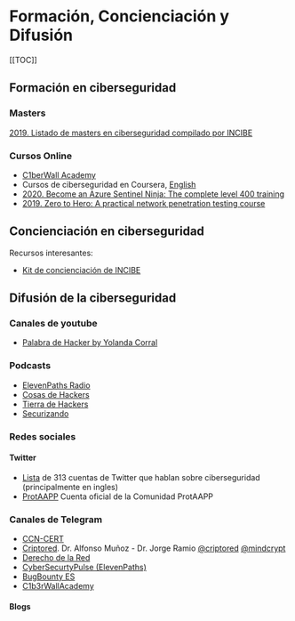 # Formación, Concienciación y Difusión

[[TOC]]

## Formación en ciberseguridad

### Masters
[2019. Listado de masters en ciberseguridad compilado por INCIBE](https://www.incibe.es/sites/default/files/paginas/talento/catalogos-formacion/catalogo-masteres-ciberseguridad-feb2019.pdf)

### Cursos Online
- [C1berWall Academy](https://www.ecteg.eu/c1b3rwall-academy-es/)
- Cursos de ciberseguridad en Coursera, [English](https://www.coursera.org/courses?query=cybersecurity)
- [2020. Become an Azure Sentinel Ninja: The complete level 400 training](https://techcommunity.microsoft.com/t5/azure-sentinel/become-an-azure-sentinel-ninja-the-complete-level-400-training/ba-p/1246310)
- [2019. Zero to Hero: A practical network penetration testing course](https://www.youtube.com/playlist?list=PLLKT__MCUeiwBa7d7F_vN1GUwz_2TmVQj)


## Concienciación en ciberseguridad

Recursos interesantes:
- [Kit de concienciación de INCIBE](https://www.incibe.es/protege-tu-empresa/kit-concienciacion)


## Difusión de la ciberseguridad

### Canales de youtube
- [Palabra de Hacker by Yolanda Corral](https://www.youtube.com/c/Palabradehacker-ciberseguridad?sub_confirmation=1)


### Podcasts
- [ElevenPaths Radio](https://www.ivoox.com/podcast-elevenpathsradio_sq_f1715143_1.html)
- [Cosas de Hackers](https://www.ivoox.com/podcast-cosas-hackers_sq_f1876480_1.html)
- [Tierra de Hackers](https://es.ivoox.com/es/podcast-tierra-hackers_sq_f1891863_1.html)
- [Securizando](https://securizando.com/category/podcast/)

### Redes sociales

#### Twitter
- [Lista](https://twitter.com/i/lists/25837857) de 313 cuentas de Twitter que hablan sobre ciberseguridad (principalmente en ingles)
- [ProtAAPP](https://twitter.com/protaapp) Cuenta oficial de la Comunidad ProtAAPP


### Canales de Telegram
- [CCN-CERT](https://t.me/CCNCERT)
- [Criptored](https://t.me/criptored). Dr. Alfonso Muñoz - Dr. Jorge Ramio [@criptored](https://twitter.com/criptored) [@mindcrypt](https://twitter.com/mindcrypt)
- [Derecho de la Red](https://t.me/DerechodelaRed)
- [CyberSecurtyPulse (ElevenPaths)](https://t.me/cybersecuritypulse)
- [BugBounty ES](https://t.me/bugbountyes)
- [C1b3rWallAcademy](https://t.me/C1b3rWallAcademy)


#### Blogs




